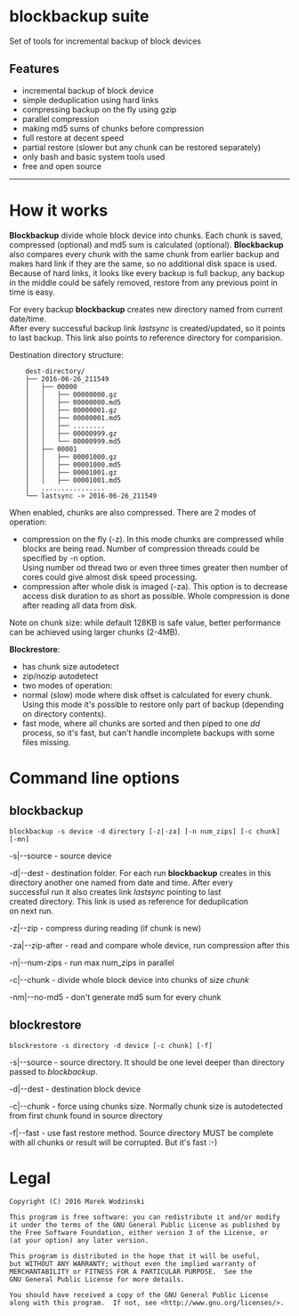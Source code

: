 blockbackup suite
=================

Set of tools for incremental backup of block devices

Features
--------

- incremental backup of block device
- simple deduplication using hard links
- compressing backup on the fly using gzip
- parallel compression
- making md5 sums of chunks before compression
- full restore at decent speed
- partial restore (slower but any chunk can be restored separately)
- only bash and basic system tools used
- free and open source


-----------

How it works
============

__Blockbackup__ divide whole block device into chunks. Each chunk is saved, 
compressed (optional) and md5 sum is calculated (optional). __Blockbackup__ also 
compares every chunk with the same chunk from earlier backup and makes 
hard link if they are the same, so no additional disk space is used.  
Because of hard links, it looks like every backup is full backup, any backup in the 
middle could be safely removed, restore from any previous point in time is easy.

For every backup __blockbackup__ creates new directory named from current date/time.  
After every successful backup link _lastsync_ is created/updated, so it points 
to last backup. This link also points to reference directory for comparision.

Destination directory structure:
```
    dest-directory/
    ├── 2016-06-26_211549
    │   ├── 00000
    │   │   ├── 00000000.gz
    │   │   ├── 00000000.md5
    │   │   ├── 00000001.gz
    │   │   ├── 00000001.md5
    │   │   ├── ........
    │   │   ├── 00000999.gz
    │   │   └── 00000999.md5
    │   ├── 00001
    │   │   ├── 00001000.gz
    │   │   ├── 00001000.md5
    │   │   ├── 00001001.gz
    │   │   ├── 00001001.md5
    │   ................
    └── lastsync -> 2016-06-26_211549
```

When enabled, chunks are also compressed. There are 2 modes of operation:
- compression on the fly (-z). In this mode chunks are compressed while blocks
are being read. Number of compression threads could be specified by -n option.  
Using number od thread two or even three times greater then number of cores
could give almost disk speed processing.
- compression after whole disk is imaged (-za). This option is to decrease access
disk duration to as short as possible. Whole compression is done after reading all
data from disk.

Note on chunk size: while default 128KB is safe value, better performance can be
achieved using larger chunks (2-4MB).

__Blockrestore__:
- has chunk size autodetect
- zip/nozip autodetect
- two modes of operation:
 - normal (slow) mode where disk offset is calculated for every chunk. Using this
   mode it's possible to restore only part of backup (depending on directory contents).
 - fast mode, where all chunks are sorted and then piped to one _dd_ process, so
   it's fast, but can't handle incomplete backups with some files missing.


Command line options
====================

blockbackup
-----------

    blockbackup -s device -d directory [-z|-za] [-n num_zips] [-c chunk] [-mn]

-s|--source - source device

-d|--dest - destination folder. For each run __blockbackup__ creates in this  
            directory another one named from date and time. After every  
            successful run it also creates link *lastsync* pointing to last  
            created directory. This link is used as reference for deduplication  
            on next run.

-z|--zip - compress during reading (if chunk is new)

-za|--zip-after - read and compare whole device, run compression after this

-n|--num-zips - run max num_zips in parallel

-c|--chunk - divide whole block device into chunks of size _chunk_

-nm|--no-md5 - don't generate md5 sum for every chunk
 

blockrestore
------------

    blockrestore -s directory -d device [-c chunk] [-f]

-s|--source - source directory. It should be one level deeper than directory
              passed to _blockbackup_.

-d|--dest - destination block device

-c|--chunk - force using chunks size. Normally chunk size is autodetected
             from first chunk found in source directory

-f|--fast - use fast restore method. Source directory MUST be complete
            with all chunks or result will be corrupted. But it's fast :-)


Legal
=====

    Copyright (C) 2016 Marek Wodzinski

    This program is free software: you can redistribute it and/or modify
    it under the terms of the GNU General Public License as published by
    the Free Software Foundation, either version 3 of the License, or
    (at your option) any later version.

    This program is distributed in the hope that it will be useful,
    but WITHOUT ANY WARRANTY; without even the implied warranty of
    MERCHANTABILITY or FITNESS FOR A PARTICULAR PURPOSE.  See the
    GNU General Public License for more details.

    You should have received a copy of the GNU General Public License
    along with this program.  If not, see <http://www.gnu.org/licenses/>.
